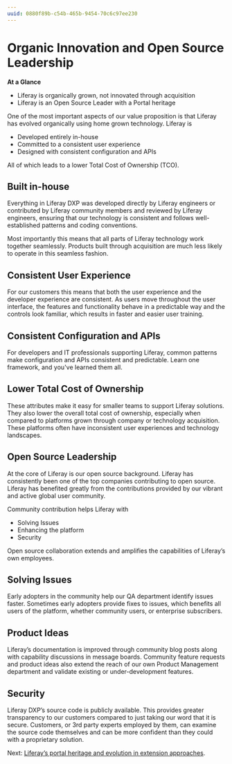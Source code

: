 ```yaml
---
uuid: 0880f89b-c54b-465b-9454-70c6c97ee230
---
```


# Organic Innovation and Open Source Leadership

**At a Glance**

* Liferay is organically grown, not innovated through acquisition
* Liferay is an Open Source Leader with a Portal heritage

One of the most important aspects of our value proposition is that Liferay has evolved organically using home grown technology. Liferay is

* Developed entirely in-house
* Committed to a consistent user experience
* Designed with consistent configuration and APIs

All of which leads to a lower Total Cost of Ownership (TCO).

## Built in-house

Everything in Liferay DXP was developed directly by Liferay engineers or contributed by Liferay community members and reviewed by Liferay engineers, ensuring that our technology is consistent and follows well-established patterns and coding conventions.

Most importantly this means that all parts of Liferay technology work together seamlessly. Products built through acquisition are much less likely to operate in this seamless fashion.

## Consistent User Experience

For our customers this means that both the user experience and the developer experience are consistent. As users move throughout the user interface, the features and functionality behave in a predictable way and the controls look familiar, which results in faster and easier user training.

## Consistent Configuration and APIs

For developers and IT professionals supporting Liferay, common patterns make configuration and APIs consistent and predictable. Learn one framework, and you've learned them all.

## Lower Total Cost of Ownership

These attributes make it easy for smaller teams to support Liferay solutions. They also lower the overall total cost of ownership, especially when compared to platforms grown through company or technology acquisition. These platforms often have inconsistent user experiences and technology landscapes.

## Open Source Leadership

At the core of Liferay is our open source background. Liferay has consistently been one of the top companies contributing to open source. Liferay has benefited greatly from the contributions provided by our vibrant and active global user community.

Community contribution helps Liferay with

* Solving Issues
* Enhancing the platform
* Security

Open source collaboration extends and amplifies the capabilities of Liferay’s own employees.

## Solving Issues

Early adopters in the community help our QA department identify issues faster. Sometimes early adopters provide fixes to issues, which benefits all users of the platform, whether community users, or enterprise subscribers.

## Product Ideas

Liferay’s documentation is improved through community blog posts along with capability discussions in message boards. Community feature requests and product ideas also extend the reach of our own Product Management department and validate existing or under-development features.

## Security

Liferay DXP’s source code is publicly available. This provides greater transparency to our customers compared to just taking our word that it is secure. Customers, or 3rd party experts employed by them, can examine the source code themselves and can be more confident than they could with a proprietary solution.

Next: [Liferay’s portal heritage and evolution in extension approaches](./portal-heritage-and-tailoring-liferay.md). 
